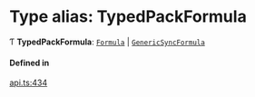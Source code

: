# Type alias: TypedPackFormula

Ƭ **TypedPackFormula**: [`Formula`](Formula.md) \| [`GenericSyncFormula`](GenericSyncFormula.md)

#### Defined in

[api.ts:434](https://github.com/coda/packs-sdk/blob/main/api.ts#L434)
